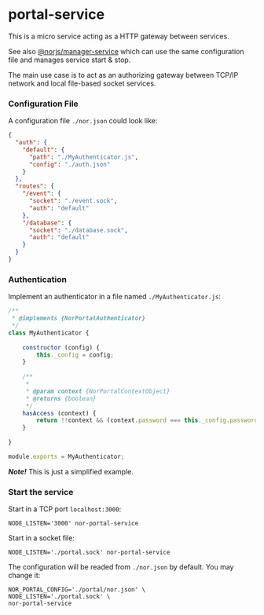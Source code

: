 # portal-service

This is a micro service acting as a HTTP gateway between services.

See also [@norjs/manager-service](https://github.com/norjs/manager-service) which can use the same configuration file and manages service start & stop.

The main use case is to act as an authorizing gateway between TCP/IP network and local file-based socket services.

### Configuration File

A configuration file `./nor.json` could look like:

```json
{
  "auth": {
    "default": {
      "path": "./MyAuthenticator.js",
      "config": "./auth.json"
    }
  },
  "routes": {
    "/event": {
      "socket": "./event.sock",
      "auth": "default"
    },
    "/database": {
      "socket": "./database.sock",
      "auth": "default"      
    }
  }
}
```

### Authentication

Implement an authenticator in a file named `./MyAuthenticator.js`:

```js
/**
 * @implements {NorPortalAuthenticator}
 */
class MyAuthenticator {
    
    constructor (config) {
        this._config = config;
    }
    
    /**
     * 
     * @param context {NorPortalContextObject}
     * @returns {boolean}
     */
    hasAccess (context) {
        return !!context && (context.password === this._config.password);
    }
    
}

module.exports = MyAuthenticator;
```

***Note!*** This is just a simplified example.

### Start the service

Start in a TCP port `localhost:3000`:

```
NODE_LISTEN='3000' nor-portal-service
```

Start in a socket file:

```
NODE_LISTEN='./portal.sock' nor-portal-service
```

The configuration will be readed from `./nor.json` by default. You may change it:

```
NOR_PORTAL_CONFIG='./portal/nor.json' \
NODE_LISTEN='./portal.sock' \
nor-portal-service
```

